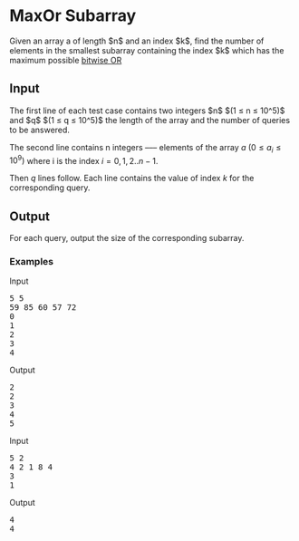 <h1>MaxOr Subarray</h1>
<p>Given an array a of length $n$ and an index $k$, find the number of elements in the smallest subarray containing the index $k$ which has the maximum possible <a href = "https://en.wikipedia.org/wiki/Bitwise_operation#OR">bitwise OR</a></p>
<h2>Input</h2>
<p>The first line of each test case contains two integers $n$ $(1 ≤ n ≤ 10^5)$ and $q$ $(1 ≤ q ≤ 10^5)$ the length of the array and the number of queries to be answered.

The second line contains n integers &ndash;&ndash;&ndash; elements of the array $a$ $(0 ≤ a_i ≤ 10^9)$  where i is the index ${i = 0, 1, 2 .. n-1}$.

Then $q$ lines follow. Each line contains the value of index $k$ for the corresponding query. </p>
<h2>Output</h2>
<p>For each query, output the size of the corresponding subarray.</p>

<div class="sample-tests"><h3 class="section-title">Examples</h3><div class="sample-test"><div class="input"><div class="title">Input</div><pre id="id006097218622379819">5 5
59 85 60 57 72
0
1
2
3
4
</pre></div><div class="output"><div class="title">Output</div><pre id="id006300938261719449">2
2
3
4
5
</pre></div><div class="input"><div class="title">Input</div><pre id="id0008275294803799005">5 2
4 2 1 8 4
3
1
</pre></div><div class="output"><div class="title">Output</div><pre id="id0045611112930186004">4
4
</pre></div></div></div>

